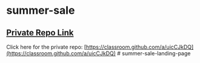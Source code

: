 # summer-sale

## [ Private Repo Link](https://classroom.github.com/a/uicCJkDQ)

Click here for the private repo: [https://classroom.github.com/a/uicCJkDQ](https://classroom.github.com/a/uicCJkDQ)
#   s u m m e r - s a l e - l a n d i n g - p a g e  
 